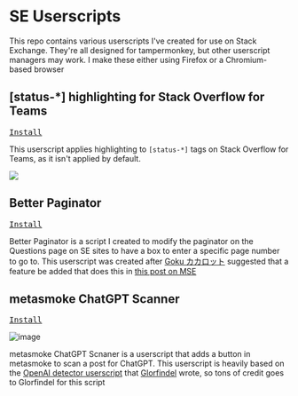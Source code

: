 # SE Userscripts
This repo contains various userscripts I've created for use on Stack Exchange. They're all designed for tampermonkey, but other userscript managers may work. I make these either using Firefox or a Chromium-based browser

## ​[status-*] highlighting for Stack Overflow for Teams
<kbd>[Install](https://github.com/CoconutMacaroon/se-userscripts/raw/main/stack-overflow-for-teams-status-tags/stack-overflow-for-teams-status-tags.user.js)</kbd>

This userscript applies highlighting to `[status-*]` tags on Stack Overflow for Teams, as it isn't applied by default.

![](https://i.stack.imgur.com/qLKDY.png)

## Better Paginator
<kbd>[Install](https://github.com/CoconutMacaroon/se-userscripts/raw/main/better-paginator/better-paginator.user.js)</kbd>

Better Paginator is a script I created to modify the paginator on the Questions page on SE sites to have a box to enter a specific page number to go to. This userscript was created after [Goku カカロット](https://meta.stackexchange.com/u/1288675) suggested that a feature be added that does this in [this post on MSE](https://meta.stackexchange.com/questions/385699/for-paginated-results-add-a-way-to-type-the-page-number-to-which-to-navigate)
## metasmoke ChatGPT Scanner

<kbd>[Install](https://github.com/CoconutMacaroon/se-userscripts/raw/main/metasmoke-chatgpt-scanner/metasmoke-chatgpt-scanner.user.js)</kbd>

![image](https://user-images.githubusercontent.com/45187468/212268493-67d276b0-2962-471a-aea7-ce55c7a9c7d5.png)

metasmoke ChatGPT Scnaner is a userscript that adds a button in metasmoke to scan a post for ChatGPT. This userscript is heavily based on the [OpenAI detector userscript](https://stackapps.com/questions/9611/openai-detector) that [Glorfindel](https://stackapps.com/users/34061/glorfindel) wrote, so tons of credit goes to Glorfindel for this script
